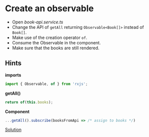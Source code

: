 # Create an observable
- Open _book-api.service.ts_
- Change the API of `getAll` returning `Observable<Book[]>` instead of `Book[]`.
- Make use of the creation operator `of`.
- Consume the Observable in the component.
- Make sure that the books are still rendered.

## Hints
**imports**
```typescript
import { Observable, of } from 'rxjs';
```

**getAll()**
```typescript
return of(this.books);
```

**Component**
```typescript
...getAll().subscribe(booksFromApi => /* assign to books */)
```


[Solution](https://stackblitz.com/github/workshops-de/angular-workshop/tree/solve--create-an-observable)
